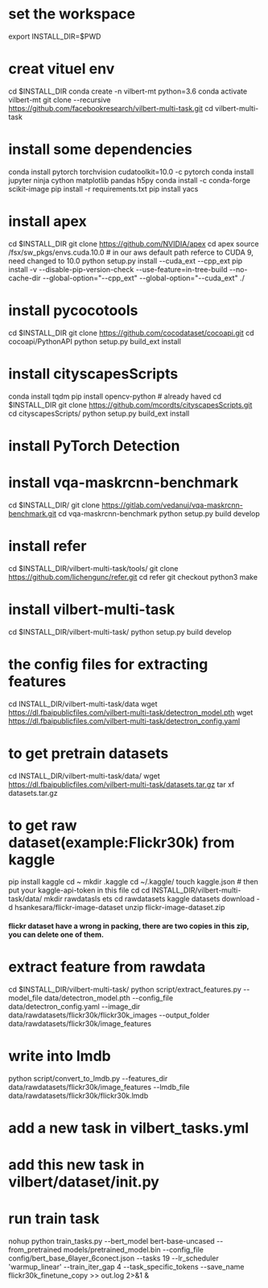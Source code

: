 
# set the workspace
export INSTALL_DIR=$PWD

# creat vituel env
cd $INSTALL_DIR
conda create -n vilbert-mt python=3.6
conda activate vilbert-mt
git clone --recursive https://github.com/facebookresearch/vilbert-multi-task.git
cd vilbert-multi-task

# install some dependencies
conda install pytorch torchvision cudatoolkit=10.0 -c pytorch
conda install jupyter ninja cython matplotlib pandas h5py
conda install -c conda-forge scikit-image
pip install -r requirements.txt
pip install yacs

# install apex
cd $INSTALL_DIR
git clone https://github.com/NVIDIA/apex
cd apex
source /fsx/sw_pkgs/envs.cuda.10.0 # in our aws default path referce to CUDA 9, need changed to 10.0
python setup.py install --cuda_ext --cpp_ext
pip install -v --disable-pip-version-check --use-feature=in-tree-build --no-cache-dir --global-option="--cpp_ext" --global-option="--cuda_ext" ./

# install pycocotools
cd $INSTALL_DIR
git clone https://github.com/cocodataset/cocoapi.git
cd cocoapi/PythonAPI
python setup.py build_ext install

# install cityscapesScripts
conda install tqdm
pip install opencv-python # already haved 
cd $INSTALL_DIR
git clone https://github.com/mcordts/cityscapesScripts.git
cd cityscapesScripts/
python setup.py build_ext install

# install PyTorch Detection
<!-- cd $INSTALL_DIR
git clone https://github.com/facebookresearch/maskrcnn-benchmark.git
cd maskrcnn-benchmark
# the following will install the lib with
# symbolic links, so that you can modify
# the files if you want and won't need to
# re-build it
python setup.py build develop 
# now it was replaced by vqa-maskrcnn-benchmark.git
# because the repo maskrcnn-benchmark updated to a high version and miss matched this project.
-->

# install vqa-maskrcnn-benchmark
cd $INSTALL_DIR/
git clone https://gitlab.com/vedanuj/vqa-maskrcnn-benchmark.git
cd vqa-maskrcnn-benchmark
python setup.py build develop

# install refer
cd $INSTALL_DIR/vilbert-multi-task/tools/
git clone https://github.com/lichengunc/refer.git
cd refer
git checkout python3
make

# install vilbert-multi-task
cd $INSTALL_DIR/vilbert-multi-task/
python setup.py build develop

# the config files for extracting features
cd INSTALL_DIR/vilbert-multi-task/data
wget https://dl.fbaipublicfiles.com/vilbert-multi-task/detectron_model.pth
wget https://dl.fbaipublicfiles.com/vilbert-multi-task/detectron_config.yaml

# to get pretrain datasets 
cd INSTALL_DIR/vilbert-multi-task/data/
wget https://dl.fbaipublicfiles.com/vilbert-multi-task/datasets.tar.gz 
tar xf datasets.tar.gz


# to get raw dataset(example:Flickr30k) from kaggle
pip install kaggle
cd ~
mkdir .kaggle
cd ~/.kaggle/
touch kaggle.json # then put your kaggle-api-token in this file
cd cd INSTALL_DIR/vilbert-multi-task/data/
mkdir rawdatasls
ets
cd rawdatasets
kaggle datasets download -d hsankesara/flickr-image-dataset
unzip flickr-image-dataset.zip
#### flickr dataset have a wrong in packing, there are two copies in this zip, you can delete one of them.

# extract feature from rawdata
cd $INSTALL_DIR/vilbert-multi-task/
python script/extract_features.py --model_file data/detectron_model.pth --config_file data/detectron_config.yaml --image_dir data/rawdatasets/flickr30k/flickr30k_images --output_folder data/rawdatasets/flickr30k/image_features

# write into lmdb
python script/convert_to_lmdb.py --features_dir data/rawdatasets/flickr30k/image_features --lmdb_file data/rawdatasets/flickr30k/flickr30k.lmdb

# add a new task in vilbert_tasks.yml
# add this new task in vilbert/dataset/__init__.py
# run train task 

nohup python train_tasks.py --bert_model bert-base-uncased --from_pretrained models/pretrained_model.bin --config_file config/bert_base_6layer_6conect.json --tasks 19 --lr_scheduler 'warmup_linear' --train_iter_gap 4 --task_specific_tokens --save_name flickr30k_finetune_copy >> out.log 2>&1 &






